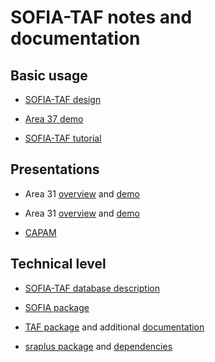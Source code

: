 # SOFIA-TAF notes and documentation

## Basic usage

* [SOFIA-TAF design](https://arni-magnusson.github.io/pdf/2022-sofia-taf.pdf)

* [Area 37 demo](https://github.com/sofia-taf/2022Area37Demo)

* [SOFIA-TAF tutorial](sofia_taf_tutorial.md)

## Presentations

* Area 31 [overview](presentations/area_31/overview.pdf) and
  [demo](presentations/area_31/demo.pdf)

* Area 31 [overview](presentations/area_31/overview.pdf) and
  [demo](presentations/area_31/demo.pdf)

* [CAPAM](presentations/capam/open_reproducible.pdf)

## Technical level

* [SOFIA-TAF database description](Sofia_Tsaf_Database.pdf)

* [SOFIA package](https://github.com/sofia-taf/SOFIA)

* [TAF package](https://github.com/ices-tools-prod/TAF) and additional
  [documentation](https://github.com/ices-taf/doc)

* [sraplus package](https://github.com/DanOvando/sraplus) and
  [dependencies](sraplus_dependencies.md)

